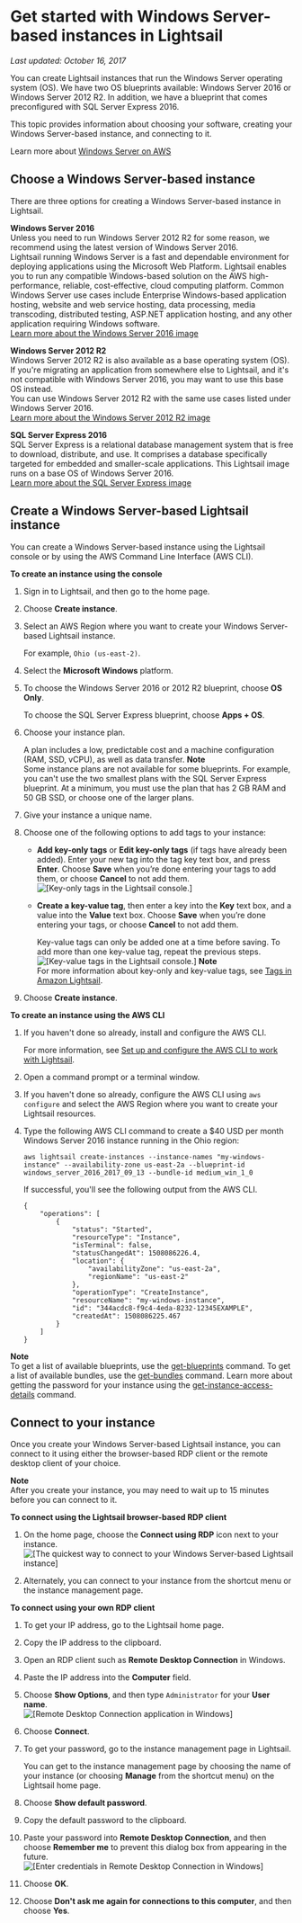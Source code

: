 # Get started with Windows Server\-based instances in Lightsail<a name="get-started-with-windows-based-instances-in-lightsail"></a>

 *Last updated: October 16, 2017* 

You can create Lightsail instances that run the Windows Server operating system \(OS\)\. We have two OS blueprints available: Windows Server 2016 or Windows Server 2012 R2\. In addition, we have a blueprint that comes preconfigured with SQL Server Express 2016\.

This topic provides information about choosing your software, creating your Windows Server\-based instance, and connecting to it\.

Learn more about [Windows Server on AWS](https://aws.amazon.com/windows/)

## Choose a Windows Server\-based instance<a name="choose-windows-based-instance-lightsail"></a>

There are three options for creating a Windows Server\-based instance in Lightsail\.

 **Windows Server 2016**   
Unless you need to run Windows Server 2012 R2 for some reason, we recommend using the latest version of Windows Server 2016\.  
Lightsail running Windows Server is a fast and dependable environment for deploying applications using the Microsoft Web Platform\. Lightsail enables you to run any compatible Windows\-based solution on the AWS high\-performance, reliable, cost\-effective, cloud computing platform\. Common Windows Server use cases include Enterprise Windows\-based application hosting, website and web service hosting, data processing, media transcoding, distributed testing, ASP\.NET application hosting, and any other application requiring Windows software\.  
 [Learn more about the Windows Server 2016 image](https://aws.amazon.com/marketplace/pp/B01M7SJEU7) 

 **Windows Server 2012 R2**   
Windows Server 2012 R2 is also available as a base operating system \(OS\)\. If you're migrating an application from somewhere else to Lightsail, and it's not compatible with Windows Server 2016, you may want to use this base OS instead\.  
You can use Windows Server 2012 R2 with the same use cases listed under Windows Server 2016\.  
 [Learn more about the Windows Server 2012 R2 image](https://aws.amazon.com/marketplace/pp/B00KQOWCAQ) 

 **SQL Server Express 2016**   
SQL Server Express is a relational database management system that is free to download, distribute, and use\. It comprises a database specifically targeted for embedded and smaller\-scale applications\. This Lightsail image runs on a base OS of Windows Server 2016\.  
 [Learn more about the SQL Server Express image](https://aws.amazon.com/marketplace/pp/B01MAZHH98) 

## Create a Windows Server\-based Lightsail instance<a name="create-windows-based-instance-lightsail"></a>

You can create a Windows Server\-based instance using the Lightsail console or by using the AWS Command Line Interface \(AWS CLI\)\.

**To create an instance using the console**

1. Sign in to Lightsail, and then go to the home page\.

1. Choose **Create instance**\.

1. Select an AWS Region where you want to create your Windows Server\-based Lightsail instance\.

   For example, `Ohio (us-east-2)`\.

1. Select the **Microsoft Windows** platform\.

1. To choose the Windows Server 2016 or 2012 R2 blueprint, choose **OS Only**\.

   To choose the SQL Server Express blueprint, choose **Apps \+ OS**\.

1. Choose your instance plan\.

   A plan includes a low, predictable cost and a machine configuration \(RAM, SSD, vCPU\), as well as data transfer\.
**Note**  
Some instance plans are not available for some blueprints\. For example, you can't use the two smallest plans with the SQL Server Express blueprint\. At a minimum, you must use the plan that has 2 GB RAM and 50 GB SSD, or choose one of the larger plans\.

1. Give your instance a unique name\.

1. Choose one of the following options to add tags to your instance:
   + **Add key\-only tags** or **Edit key\-only tags** \(if tags have already been added\)\. Enter your new tag into the tag key text box, and press **Enter**\. Choose **Save** when you’re done entering your tags to add them, or choose **Cancel** to not add them\.  
![\[Key-only tags in the Lightsail console.\]](https://d9yljz1nd5001.cloudfront.net/en_us/839d5f6fb9fda85efe16b0c03ccc5f0f/images/amazon-lightsail-key-only-tags.png)
   + **Create a key\-value tag**, then enter a key into the **Key** text box, and a value into the **Value** text box\. Choose **Save** when you’re done entering your tags, or choose **Cancel** to not add them\.

     Key\-value tags can only be added one at a time before saving\. To add more than one key\-value tag, repeat the previous steps\.  
![\[Key-value tags in the Lightsail console.\]](https://d9yljz1nd5001.cloudfront.net/en_us/839d5f6fb9fda85efe16b0c03ccc5f0f/images/amazon-lightsail-key-value-tag.png)
**Note**  
For more information about key\-only and key\-value tags, see [Tags in Amazon Lightsail](amazon-lightsail-tags.md)\.

1. Choose **Create instance**\.

**To create an instance using the AWS CLI**

1. If you haven't done so already, install and configure the AWS CLI\.

   For more information, see [Set up and configure the AWS CLI to work with Lightsail](lightsail-how-to-set-up-and-configure-aws-cli.md)\.

1. Open a command prompt or a terminal window\.

1. If you haven't done so already, configure the AWS CLI using `aws configure` and select the AWS Region where you want to create your Lightsail resources\.

1. Type the following AWS CLI command to create a $40 USD per month Windows Server 2016 instance running in the Ohio region:

   ```
   aws lightsail create-instances --instance-names "my-windows-instance" --availability-zone us-east-2a --blueprint-id windows_server_2016_2017_09_13 --bundle-id medium_win_1_0
   ```

   If successful, you'll see the following output from the AWS CLI\.

   ```
   {
       "operations": [
           {
               "status": "Started",
               "resourceType": "Instance",
               "isTerminal": false,
               "statusChangedAt": 1508086226.4,
               "location": {
                   "availabilityZone": "us-east-2a",
                   "regionName": "us-east-2"
               },
               "operationType": "CreateInstance",
               "resourceName": "my-windows-instance",
               "id": "344acdc8-f9c4-4eda-8232-12345EXAMPLE",
               "createdAt": 1508086225.467
           }
       ]
   }
   ```
**Note**  
To get a list of available blueprints, use the [get\-blueprints](http://docs.aws.amazon.com/cli/latest/reference/lightsail/get-blueprints.html) command\. To get a list of available bundles, use the [get\-bundles](http://docs.aws.amazon.com/cli/latest/reference/lightsail/get-bundles.html) command\. Learn more about getting the password for your instance using the [get\-instance\-access\-details](http://docs.aws.amazon.com/cli/latest/reference/lightsail/get-instance-access-details.html) command\.

## Connect to your instance<a name="connect-to-windows-based-instance-lightsail"></a>

Once you create your Windows Server\-based Lightsail instance, you can connect to it using either the browser\-based RDP client or the remote desktop client of your choice\.

**Note**  
After you create your instance, you may need to wait up to 15 minutes before you can connect to it\.

**To connect using the Lightsail browser\-based RDP client**

1. On the home page, choose the **Connect using RDP** icon next to your instance\.  
![\[The quickest way to connect to your Windows Server-based Lightsail instance\]](https://d9yljz1nd5001.cloudfront.net/en_us/839d5f6fb9fda85efe16b0c03ccc5f0f/images/connect-to-windows-instance-using-rdp-connection-shortcut.png)

1. Alternately, you can connect to your instance from the shortcut menu or the instance management page\.

**To connect using your own RDP client**

1. To get your IP address, go to the Lightsail home page\.

1. Copy the IP address to the clipboard\.

1. Open an RDP client such as **Remote Desktop Connection** in Windows\.

1. Paste the IP address into the **Computer** field\.

1. Choose **Show Options**, and then type `Administrator` for your **User name**\.  
![\[Remote Desktop Connection application in Windows\]](https://d9yljz1nd5001.cloudfront.net/en_us/839d5f6fb9fda85efe16b0c03ccc5f0f/images/remote-desktop-connection-windows-server-based-instance-lightsail.png)

1. Choose **Connect**\.

1. To get your password, go to the instance management page in Lightsail\.

   You can get to the instance management page by choosing the name of your instance \(or choosing **Manage** from the shortcut menu\) on the Lightsail home page\.

1. Choose **Show default password**\.

1. Copy the default password to the clipboard\.

1. Paste your password into **Remote Desktop Connection**, and then choose **Remember me** to prevent this dialog box from appearing in the future\.  
![\[Enter credentials in Remote Desktop Connection in Windows\]](https://d9yljz1nd5001.cloudfront.net/en_us/839d5f6fb9fda85efe16b0c03ccc5f0f/images/remote-desktop-connection-enter-credentials-lightsail-windows.png)

1. Choose **OK**\.

1. Choose **Don't ask me again for connections to this computer**, and then choose **Yes**\.